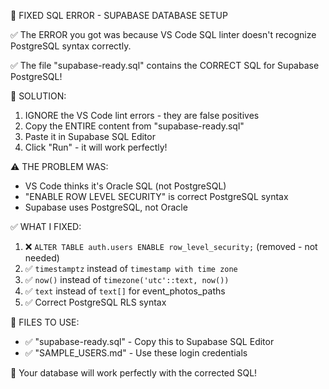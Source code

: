 🔧 FIXED SQL ERROR - SUPABASE DATABASE SETUP

✅ The ERROR you got was because VS Code SQL linter doesn't recognize PostgreSQL syntax correctly.

✅ The file "supabase-ready.sql" contains the CORRECT SQL for Supabase PostgreSQL!

🚀 SOLUTION:

1. IGNORE the VS Code lint errors - they are false positives
2. Copy the ENTIRE content from "supabase-ready.sql" 
3. Paste it in Supabase SQL Editor
4. Click "Run" - it will work perfectly!

⚠️ THE PROBLEM WAS:
- VS Code thinks it's Oracle SQL (not PostgreSQL)
- "ENABLE ROW LEVEL SECURITY" is correct PostgreSQL syntax
- Supabase uses PostgreSQL, not Oracle

✅ WHAT I FIXED:
1. ❌ `ALTER TABLE auth.users ENABLE row_level_security;` (removed - not needed)
2. ✅ `timestamptz` instead of `timestamp with time zone` 
3. ✅ `now()` instead of `timezone('utc'::text, now())`
4. ✅ `text` instead of `text[]` for event_photos_paths
5. ✅ Correct PostgreSQL RLS syntax

🎯 FILES TO USE:
- ✅ "supabase-ready.sql" - Copy this to Supabase SQL Editor
- ✅ "SAMPLE_USERS.md" - Use these login credentials

🚀 Your database will work perfectly with the corrected SQL!
